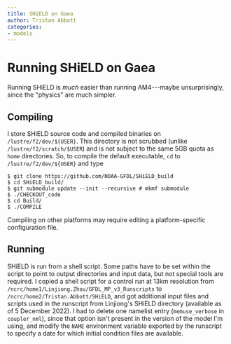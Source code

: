 ```yaml
---
title: SHiELD on Gaea
author: Tristan Abbott
categories:
- models
---
```


# Running SHiELD on Gaea

Running SHiELD is *much* easier than running AM4---maybe unsurprisingly, since the "physics" are much simpler.

## Compiling

I store SHiELD source code and compiled binaries on `/lustre/f2/dev/${USER}`. This directory is not scrubbed (unlike `/lustre/f2/scratch/$USER`) and is not subject to the same 5GB quota as `home` directories. So, to compile the default executable, `cd` to `/lustre/f2/dev/${USER}` and type

```console
$ git clone https://github.com/NOAA-GFDL/SHiELD_build
$ cd SHiELD_build/
$ git submodule update --init --recursive # mkmf submodule
$ ./CHECKOUT_code
$ cd Build/
$ ./COMPILE
```

Compiling on other platforms may require editing a platform-specific configuration file.

## Running

SHiELD is run from a shell script. Some paths have to be set within the script to point to output directories and input data, but not special tools are required. I copied a shell script for a control run at 13km resolution from `/ncrc/home1/Linjiong.Zhou/GFDL_MP_v3_Runscripts` to `/ncrc/home2/Tristan.Abbott/SHiELD`, and got additional input files and scripts used in the runscript from Linjiong's SHiELD directory (available as of 5 December 2022). I had to delete one namelist entry (`memuse_verbose` in `coupler_nml`), since that option isn't present in the version of the model I'm using, and modify the `NAME` environment variable exported by the runscript to specify a date for which initial condition files are available.
